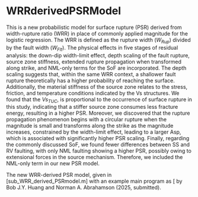 # WRRderivedPSRModel
This is a new probabilistic model for surface rupture (PSR) derived from width-rupture ratio (WRR) in place of commonly applied magnitude for the logistic regression. The WRR is defined as the rupture width ($W_{Rup}$) divided by the fault width ($W_{Flt}$).
The physical effects in five stages of residual analysis: the down-dip width-limit effect, depth scaling of the fault rupture, source zone stiffness, extended rupture propagation when transformed along strike, and NML-only terms for the SoF are incorporated. The depth scaling suggests that, within the same WRR context, a shallower fault rupture theoretically has a higher probability of reaching the surface. Additionally, the material stiffness of the source zone relates to the stress, friction, and temperature conditions indicated by the Vs structures. We found that the $Vs_{TUC}$, is proportional to the occurrence of surface rupture in this study, indicating that a stiffer source zone consumes less fracture energy, resulting in a higher PSR. Moreover, we discovered that the rupture propagation phenomenon begins with a circular rupture when the magnitude is small and transforms along the strike as the magnitude increases, constrained by the width-limit effect, leading to a larger Asp, which is associated with significantly higher PSR scaling. Finally, regarding the commonly discussed SoF, we found fewer differences between SS and RV faulting, with only NML faulting showing a higher PSR, possibly owing to extensional forces in the source mechanism. Therefore, we included the NML-only term in our new PSR model.

The new WRR-derived PSR model, given in [sub_WRR_derived_PSRmodel.m] with an example main program as [ 
by Bob J.Y. Huang and Norman A. Abrahamson (2025, submitted).
